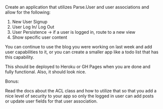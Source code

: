 Create an application that utilizes Parse.User and user associations and allow for the following:

1. New User Signup
2. User Log In/ Log Out
3. User Persistence -> if a user is logged in, route to a new view
4. Show specific user content

You can continue to use the blog you were working on last week and add user capabilities to it, or you can create a smaller app like a todo list that has this capability.

This should be deployed to Heroku or GH Pages when you are done and fully functional. Also, it should look nice. 

Bonus:

Read the docs about the ACL class and how to utilize that so that you add a nice level of security to your app so only the logged in user can add posts or update user fields for that user association. 

